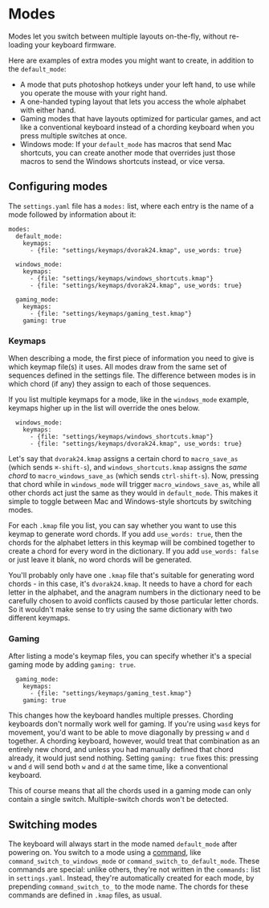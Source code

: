 # Modes

Modes let you switch between multiple layouts on-the-fly, without re-loading your keyboard firmware.

Here are examples of extra modes you might want to create, in addition to the `default_mode`:

* A mode that puts photoshop hotkeys under your left hand, to use while you operate the mouse with your right hand. 
* A one-handed typing layout that lets you access the whole alphabet with either hand.
* Gaming modes that have layouts optimized for particular games, and act like a conventional keyboard instead of a chording keyboard when you press multiple switches at once. 
* Windows mode: If your `default_mode` has macros that send Mac shortcuts, you can create another mode that overrides just those macros to send the Windows shortcuts instead, or vice versa.


## Configuring modes

The `settings.yaml` file has a `modes:` list, where each entry is the name of a mode followed by information about it:

    modes:
      default_mode:
        keymaps:
          - {file: "settings/keymaps/dvorak24.kmap", use_words: true}
    
      windows_mode:
        keymaps:
          - {file: "settings/keymaps/windows_shortcuts.kmap"}
          - {file: "settings/keymaps/dvorak24.kmap", use_words: true}
    
      gaming_mode:
        keymaps:
          - {file: "settings/keymaps/gaming_test.kmap"}
        gaming: true
      
      
      
### Keymaps

When describing a mode, the first piece of information you need to give is which keymap file(s) it uses. All modes draw from the same set of sequences defined in the settings file. The difference between modes is in which chord (if any) they assign to each of those sequences. 

If you list multiple keymaps for a mode, like in the `windows_mode` example, keymaps higher up in the list will override the ones below. 

      windows_mode:
        keymaps:
          - {file: "settings/keymaps/windows_shortcuts.kmap"}
          - {file: "settings/keymaps/dvorak24.kmap", use_words: true}

Let's say that `dvorak24.kmap` assigns a certain chord to `macro_save_as` (which sends `⌘-shift-s`), and `windows_shortcuts.kmap` assigns the *same chord* to `macro_windows_save_as` (which sends `ctrl-shift-s`). Now, pressing that chord while in `windows_mode` will trigger `macro_windows_save_as`, while all other chords act just the same as they would in `default_mode`. This makes it simple to toggle between Mac and Windows-style shortcuts by switching modes.

For each `.kmap` file you list, you can say whether you want to use this keymap to generate word chords. If you add `use_words: true`, then the chords for the alphabet letters in this keymap will be combined together to create a chord for every word in the dictionary. If you add `use_words: false` or just leave it blank, no word chords will be generated. 

You'll probably only have one `.kmap` file that's suitable for generating word chords - in this case, it's `dvorak24.kmap`. It needs to have a chord for each letter in the alphabet, and the anagram numbers in the dictionary need to be carefully chosen to avoid conflicts caused by those particular letter chords. So it wouldn't make sense to try using the same dictionary with two different keymaps.

### Gaming

After listing a mode's keymap files, you can specify whether it's a special gaming mode by adding `gaming: true`.

      gaming_mode:
        keymaps:
          - {file: "settings/keymaps/gaming_test.kmap"}
        gaming: true
        
This changes how the keyboard handles multiple presses. Chording keyboards don't normally work well for gaming. If you're using `wasd` keys for movement, you'd want to be able to move diagonally by pressing `w` and `d` together. A chording keyboard, however, would treat that combination as an entirely new chord, and unless you had manually defined that chord already, it would just send nothing. Setting `gaming: true` fixes this: pressing `w` and `d` will send both `w` and `d` at the same time, like a conventional keyboard. 

This of course means that all the chords used in a gaming mode can only contain a single switch. Multiple-switch chords won't be detected.
        
<!-- Kmap files specify which chord you press to type each plain_key, macro, or command.  -->
<!-- If `use_words` is true, use this kmap to generate chords for all the words in the dictionary. -->

<!-- Each mode can use multiple keymap files. If the same chord appears in more than 1 keymap, the last keymap takes priority. This is useful if you want to override just a few chords, like to change apple shortcuts to windows shortcuts when you switch between computers. -->

## Switching modes

The keyboard will always start in the mode named `default_mode` after powering on. You switch to a mode using a [command](config/mappings/command), like `command_switch_to_windows_mode` or `command_switch_to_default_mode`. These commands are special: unlike others, they're not written in the `commands:` list in `settings.yaml`. Instead, they're automatically created for each mode, by prepending `command_switch_to_` to the mode name. The chords for these commands are defined in `.kmap` files, as usual.


